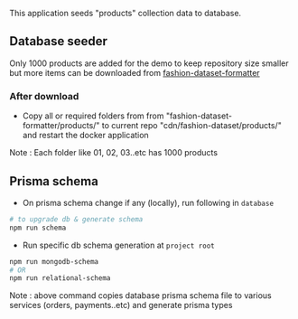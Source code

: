 This application seeds "products" collection data to database.

## Database seeder

Only 1000 products are added for the demo to keep repository size smaller but more items can be downloaded from [fashion-dataset-formatter](https://github.com/PrasanKumar93/fashion-dataset-formatter)

### After download

- Copy all or required folders from from "fashion-dataset-formatter/products/" to current repo "cdn/fashion-dataset/products/" and restart the docker application

Note : Each folder like 01, 02, 03..etc has 1000 products

## Prisma schema

- On prisma schema change if any (locally), run following in `database`

```sh
# to upgrade db & generate schema
npm run schema
```

- Run specific db schema generation at `project root`

```sh
npm run mongodb-schema
# OR
npm run relational-schema
```

Note : above command copies database prisma schema file to various services (orders, payments..etc) and generate prisma types

